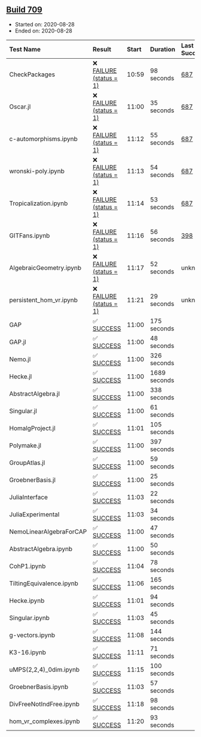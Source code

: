 ## [Build 709](https://oscarci.mathematik.uni-kl.de/job/oscar-stable/709/)

* Started on: 2020-08-28
* Ended on: 2020-08-28

| Test Name    | Result | Start | Duration | Last Success | First Failure |
|:-------------|:-------|:------|:---------|:-------------|:--------------|
| CheckPackages | ❌ [FAILURE (status = 1)](https://oscarci.mathematik.uni-kl.de/job/oscar-stable/709/artifact/logs/build-709/CheckPackages.log) | 10:59 | 98 seconds | [687](https://oscarci.mathematik.uni-kl.de/job/oscar-stable/687/) | [688](https://oscarci.mathematik.uni-kl.de/job/oscar-stable/688/) |
| Oscar.jl | ❌ [FAILURE (status = 1)](https://oscarci.mathematik.uni-kl.de/job/oscar-stable/709/artifact/logs/build-709/Oscar.jl.log) | 11:00 | 35 seconds | [687](https://oscarci.mathematik.uni-kl.de/job/oscar-stable/687/) | [688](https://oscarci.mathematik.uni-kl.de/job/oscar-stable/688/) |
| c-automorphisms.ipynb | ❌ [FAILURE (status = 1)](https://oscarci.mathematik.uni-kl.de/job/oscar-stable/709/artifact/logs/build-709/c-automorphisms.ipynb.log) | 11:12 | 55 seconds | [687](https://oscarci.mathematik.uni-kl.de/job/oscar-stable/687/) | [688](https://oscarci.mathematik.uni-kl.de/job/oscar-stable/688/) |
| wronski-poly.ipynb | ❌ [FAILURE (status = 1)](https://oscarci.mathematik.uni-kl.de/job/oscar-stable/709/artifact/logs/build-709/wronski-poly.ipynb.log) | 11:13 | 54 seconds | [687](https://oscarci.mathematik.uni-kl.de/job/oscar-stable/687/) | [688](https://oscarci.mathematik.uni-kl.de/job/oscar-stable/688/) |
| Tropicalization.ipynb | ❌ [FAILURE (status = 1)](https://oscarci.mathematik.uni-kl.de/job/oscar-stable/709/artifact/logs/build-709/Tropicalization.ipynb.log) | 11:14 | 53 seconds | [687](https://oscarci.mathematik.uni-kl.de/job/oscar-stable/687/) | [688](https://oscarci.mathematik.uni-kl.de/job/oscar-stable/688/) |
| GITFans.ipynb | ❌ [FAILURE (status = 1)](https://oscarci.mathematik.uni-kl.de/job/oscar-stable/709/artifact/logs/build-709/GITFans.ipynb.log) | 11:16 | 56 seconds | [398](https://oscarci.mathematik.uni-kl.de/job/oscar-stable/398/) | [399](https://oscarci.mathematik.uni-kl.de/job/oscar-stable/399/) |
| AlgebraicGeometry.ipynb | ❌ [FAILURE (status = 1)](https://oscarci.mathematik.uni-kl.de/job/oscar-stable/709/artifact/logs/build-709/AlgebraicGeometry.ipynb.log) | 11:17 | 52 seconds | unknown | unknown |
| persistent_hom_vr.ipynb | ❌ [FAILURE (status = 1)](https://oscarci.mathematik.uni-kl.de/job/oscar-stable/709/artifact/logs/build-709/persistent_hom_vr.ipynb.log) | 11:21 | 29 seconds | unknown | unknown |
| GAP | ✅ [SUCCESS](https://oscarci.mathematik.uni-kl.de/job/oscar-stable/709/artifact/logs/build-709/GAP.log) | 11:00 | 175 seconds |  |  |
| GAP.jl | ✅ [SUCCESS](https://oscarci.mathematik.uni-kl.de/job/oscar-stable/709/artifact/logs/build-709/GAP.jl.log) | 11:00 | 48 seconds |  |  |
| Nemo.jl | ✅ [SUCCESS](https://oscarci.mathematik.uni-kl.de/job/oscar-stable/709/artifact/logs/build-709/Nemo.jl.log) | 11:00 | 326 seconds |  |  |
| Hecke.jl | ✅ [SUCCESS](https://oscarci.mathematik.uni-kl.de/job/oscar-stable/709/artifact/logs/build-709/Hecke.jl.log) | 11:00 | 1689 seconds |  |  |
| AbstractAlgebra.jl | ✅ [SUCCESS](https://oscarci.mathematik.uni-kl.de/job/oscar-stable/709/artifact/logs/build-709/AbstractAlgebra.jl.log) | 11:00 | 338 seconds |  |  |
| Singular.jl | ✅ [SUCCESS](https://oscarci.mathematik.uni-kl.de/job/oscar-stable/709/artifact/logs/build-709/Singular.jl.log) | 11:00 | 61 seconds |  |  |
| HomalgProject.jl | ✅ [SUCCESS](https://oscarci.mathematik.uni-kl.de/job/oscar-stable/709/artifact/logs/build-709/HomalgProject.jl.log) | 11:01 | 105 seconds |  |  |
| Polymake.jl | ✅ [SUCCESS](https://oscarci.mathematik.uni-kl.de/job/oscar-stable/709/artifact/logs/build-709/Polymake.jl.log) | 11:00 | 397 seconds |  |  |
| GroupAtlas.jl | ✅ [SUCCESS](https://oscarci.mathematik.uni-kl.de/job/oscar-stable/709/artifact/logs/build-709/GroupAtlas.jl.log) | 11:00 | 59 seconds |  |  |
| GroebnerBasis.jl | ✅ [SUCCESS](https://oscarci.mathematik.uni-kl.de/job/oscar-stable/709/artifact/logs/build-709/GroebnerBasis.jl.log) | 11:00 | 25 seconds |  |  |
| JuliaInterface | ✅ [SUCCESS](https://oscarci.mathematik.uni-kl.de/job/oscar-stable/709/artifact/logs/build-709/JuliaInterface.log) | 11:03 | 22 seconds |  |  |
| JuliaExperimental | ✅ [SUCCESS](https://oscarci.mathematik.uni-kl.de/job/oscar-stable/709/artifact/logs/build-709/JuliaExperimental.log) | 11:03 | 34 seconds |  |  |
| NemoLinearAlgebraForCAP | ✅ [SUCCESS](https://oscarci.mathematik.uni-kl.de/job/oscar-stable/709/artifact/logs/build-709/NemoLinearAlgebraForCAP.log) | 11:00 | 47 seconds |  |  |
| AbstractAlgebra.ipynb | ✅ [SUCCESS](https://oscarci.mathematik.uni-kl.de/job/oscar-stable/709/artifact/logs/build-709/AbstractAlgebra.ipynb.log) | 11:00 | 50 seconds |  |  |
| CohP1.ipynb | ✅ [SUCCESS](https://oscarci.mathematik.uni-kl.de/job/oscar-stable/709/artifact/logs/build-709/CohP1.ipynb.log) | 11:04 | 78 seconds |  |  |
| TiltingEquivalence.ipynb | ✅ [SUCCESS](https://oscarci.mathematik.uni-kl.de/job/oscar-stable/709/artifact/logs/build-709/TiltingEquivalence.ipynb.log) | 11:06 | 165 seconds |  |  |
| Hecke.ipynb | ✅ [SUCCESS](https://oscarci.mathematik.uni-kl.de/job/oscar-stable/709/artifact/logs/build-709/Hecke.ipynb.log) | 11:01 | 94 seconds |  |  |
| Singular.ipynb | ✅ [SUCCESS](https://oscarci.mathematik.uni-kl.de/job/oscar-stable/709/artifact/logs/build-709/Singular.ipynb.log) | 11:03 | 45 seconds |  |  |
| g-vectors.ipynb | ✅ [SUCCESS](https://oscarci.mathematik.uni-kl.de/job/oscar-stable/709/artifact/logs/build-709/g-vectors.ipynb.log) | 11:08 | 144 seconds |  |  |
| K3-16.ipynb | ✅ [SUCCESS](https://oscarci.mathematik.uni-kl.de/job/oscar-stable/709/artifact/logs/build-709/K3-16.ipynb.log) | 11:11 | 71 seconds |  |  |
| uMPS(2,2,4)_0dim.ipynb | ✅ [SUCCESS](https://oscarci.mathematik.uni-kl.de/job/oscar-stable/709/artifact/logs/build-709/uMPS-2-2-4-_0dim.ipynb.log) | 11:15 | 100 seconds |  |  |
| GroebnerBasis.ipynb | ✅ [SUCCESS](https://oscarci.mathematik.uni-kl.de/job/oscar-stable/709/artifact/logs/build-709/GroebnerBasis.ipynb.log) | 11:03 | 57 seconds |  |  |
| DivFreeNotIndFree.ipynb | ✅ [SUCCESS](https://oscarci.mathematik.uni-kl.de/job/oscar-stable/709/artifact/logs/build-709/DivFreeNotIndFree.ipynb.log) | 11:18 | 98 seconds |  |  |
| hom_vr_complexes.ipynb | ✅ [SUCCESS](https://oscarci.mathematik.uni-kl.de/job/oscar-stable/709/artifact/logs/build-709/hom_vr_complexes.ipynb.log) | 11:20 | 93 seconds |  |  |
